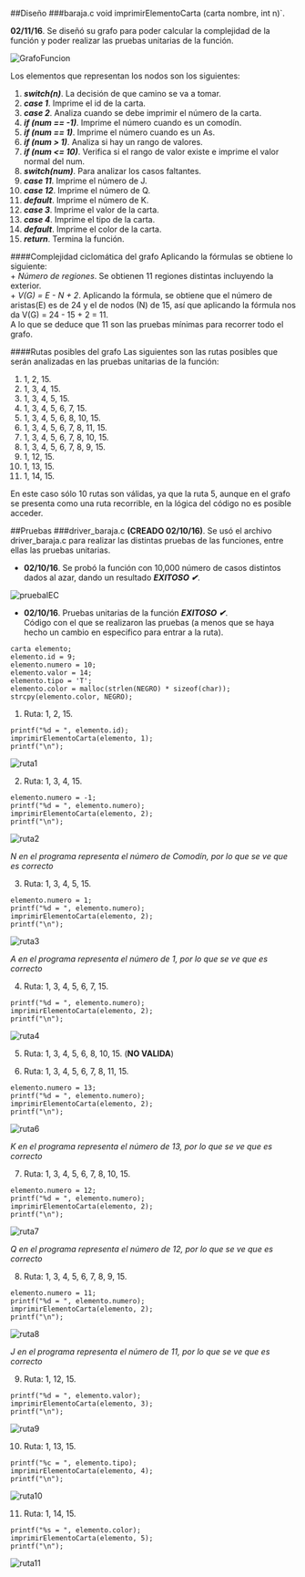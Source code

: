 ##Diseño
###baraja.c
void imprimirElementoCarta (carta nombre, int n)`.  

**02/11/16**. Se diseñó su grafo para poder calcular la complejidad de la función y poder realizar las pruebas unitarias de la función.
	
![GrafoFuncion](./images/grafoImpEleCar.png)  

Los elementos que representan los nodos son los siguientes:  
1. ***switch(n)***. La decisión de que camino se va a tomar.  
2. ***case 1***. Imprime el id de la carta.  
3. ***case 2***. Analiza cuando se debe imprimir el número de la carta.  
4. ***if (num == -1)***. Imprime el número cuando es un comodín.  
5. ***if (num == 1)***. Imprime el número cuando es un As.  
6. ***if (num > 1)***. Analiza si hay un rango de valores.  
7. ***if (num <= 10)***. Verifica si el rango de valor existe e imprime el valor normal del num.  
8. ***switch(num)***. Para analizar los casos faltantes.  
9. ***case 11***. Imprime el número de J.  
10. ***case 12***. Imprime el número de Q.  
11. ***default***. Imprime el número de K.  
12. ***case 3***. Imprime el valor de la carta.  
13. ***case 4***. Imprime el tipo de la carta.  
14. ***default***. Imprime el color de la carta.  
15. ***return***. Termina la función.  

####Complejidad ciclomática del grafo 
Aplicando la fórmulas se obtiene lo siguiente:  
	+  *Número de regiones*. Se obtienen 11 regiones distintas incluyendo la exterior.  
	+  *V(G) = E - N + 2*. Aplicando la fórmula, se obtiene que el número de aristas(E) es de 24 y el de nodos (N) de 15, así que aplicando la fórmula nos da V(G) = 24 - 15 + 2 = 11.  
A lo que se deduce que 11 son las pruebas mínimas para recorrer todo el grafo.  

####Rutas posibles del grafo
Las siguientes son las rutas posibles que serán analizadas en las pruebas unitarias de la función:  
1. 1, 2, 15.  
2. 1, 3, 4, 15.  
3. 1, 3, 4, 5, 15.  
4. 1, 3, 4, 5, 6, 7, 15.  
5. 1, 3, 4, 5, 6, 8, 10, 15.  
6. 1, 3, 4, 5, 6, 7, 8, 11, 15.  
7. 1, 3, 4, 5, 6, 7, 8, 10, 15.  
8. 1, 3, 4, 5, 6, 7, 8, 9, 15.  
9. 1, 12, 15.  
10. 1, 13, 15.  
11. 1, 14, 15.  

En este caso sólo 10 rutas son válidas, ya que la ruta 5, aunque en el grafo se presenta como una ruta recorrible, en la lógica del código no es posible acceder.
	

##Pruebas
###driver_baraja.c
**(CREADO 02/10/16)**. Se usó el archivo driver_baraja.c para realizar las distintas pruebas de las funciones, entre ellas las pruebas unitarias.  

- **02/10/16**. Se probó la función con 10,000 número de casos distintos dados al azar, dando un resultado ***EXITOSO ✔***.

![pruebaIEC](./images/pruebaImpElemCart.png)  

- **02/10/16**. Pruebas unitarias de la función ***EXITOSO ✔***.  
Código con el que se realizaron las pruebas (a menos que se haya hecho un cambio en especifico para entrar a la ruta).  

~~~  
carta elemento;  
elemento.id = 9;  
elemento.numero = 10;  
elemento.valor = 14;  
elemento.tipo = 'T';  
elemento.color = malloc(strlen(NEGRO) * sizeof(char));  
strcpy(elemento.color, NEGRO);  
~~~  

1. Ruta: 1, 2, 15.  
~~~  
printf("%d = ", elemento.id);  
imprimirElementoCarta(elemento, 1);  
printf("\n");  
~~~  

![ruta1](./images/ruta1.png)

2. Ruta: 1, 3, 4, 15.  
~~~  
elemento.numero = -1;  
printf("%d = ", elemento.numero);  
imprimirElementoCarta(elemento, 2);  
printf("\n");  
~~~  

![ruta2](./images/ruta2.png)  

*N en el programa representa el número de Comodín, por lo que se ve que es correcto*  

3. Ruta: 1, 3, 4, 5, 15.  
~~~  
elemento.numero = 1;  
printf("%d = ", elemento.numero);  
imprimirElementoCarta(elemento, 2);  
printf("\n");  
~~~  

![ruta3](./images/ruta3.png)  

*A en el programa representa el número de 1, por lo que se ve que es correcto*  
  
4. Ruta: 1, 3, 4, 5, 6, 7, 15.  
~~~  
printf("%d = ", elemento.numero);  
imprimirElementoCarta(elemento, 2);  
printf("\n");  
~~~  

![ruta4](./images/ruta4.png)  


5. Ruta: 1, 3, 4, 5, 6, 8, 10, 15. (**NO VALIDA**)  
 
6. Ruta: 1, 3, 4, 5, 6, 7, 8, 11, 15.  
~~~  
elemento.numero = 13;  
printf("%d = ", elemento.numero);  
imprimirElementoCarta(elemento, 2);  
printf("\n");  
~~~  

![ruta6](./images/ruta6.png)  

*K en el programa representa el número de 13, por lo que se ve que es correcto*

7. Ruta: 1, 3, 4, 5, 6, 7, 8, 10, 15.  
~~~  
elemento.numero = 12;  
printf("%d = ", elemento.numero);  
imprimirElementoCarta(elemento, 2);  
printf("\n");  
~~~  

![ruta7](./images/ruta7.png)  

*Q en el programa representa el número de 12, por lo que se ve que es correcto*  

8. Ruta: 1, 3, 4, 5, 6, 7, 8, 9, 15.  
~~~  
elemento.numero = 11;  
printf("%d = ", elemento.numero);  
imprimirElementoCarta(elemento, 2);  
printf("\n");  
~~~  

![ruta8](./images/ruta8.png)  

*J en el programa representa el número de 11, por lo que se ve que es correcto*  

9. Ruta: 1, 12, 15.  
~~~  
printf("%d = ", elemento.valor);  
imprimirElementoCarta(elemento, 3);  
printf("\n");  
~~~  

![ruta9](./images/ruta9.png)  

10. Ruta: 1, 13, 15.  
~~~  
printf("%c = ", elemento.tipo);  
imprimirElementoCarta(elemento, 4);  
printf("\n");  
~~~  

![ruta10](./images/ruta10.png)  

11. Ruta: 1, 14, 15.  
~~~  
printf("%s = ", elemento.color);  
imprimirElementoCarta(elemento, 5);  
printf("\n");  
~~~  

![ruta11](./images/ruta11.png) 